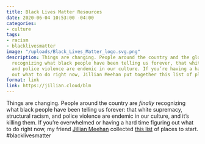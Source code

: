 ```yaml
---
title: Black Lives Matter Resources
date: 2020-06-04 10:53:00 -04:00
categories:
- culture
tags:
- racism
- blacklivesmatter
image: "/uploads/Black_Lives_Matter_logo.svg.png"
description: Things are changing. People around the country and the globe are *finally*
  recognizing what black people have been telling us forever, that white supremacy
  and police violence are endemic in our culture. If you’re having a hard time figuring
  out what to do right now, Jillian Meehan put together this list of places to start.
format: link
link: https://jillian.cloud/blm
---
```


Things are changing. People around the country are *finally* recognizing what black people have been telling us forever: that white supremacy, structural racism, and police violence are endemic in our culture, and it’s killing them. If you’re overwhelmed or having a hard time figuring out what to do right now, my friend [Jillian Meehan](http://twitter.com/jilliangmeehan) collected [this list](https://jillian.cloud/blm) of places to start. #blacklivesmatter